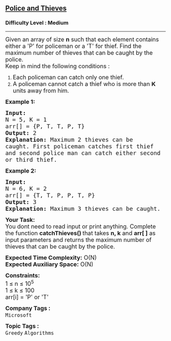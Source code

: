 <h2><a href="https://practice.geeksforgeeks.org/problems/police-and-thieves--141631/1">Police and Thieves</a></h2><h3>Difficulty Level : Medium</h3><hr><div class="problems_problem_content__Xm_eO"><p><span style="font-size:18px">Given an array of size <strong>n</strong> such that each element contains either a 'P' for policeman or a 'T' for thief. Find the maximum number of thieves that can be caught by the police.&nbsp;<br>
Keep in mind the following conditions :</span></p>

<ol>
	<li><span style="font-size:18px">Each policeman can catch only one thief.</span></li>
	<li><span style="font-size:18px">A policeman cannot catch a thief who is more than <strong>K</strong> units away from him.</span></li>
</ol>

<p><strong><span style="font-size:18px">Example 1:</span></strong></p>

<pre><span style="font-size:18px"><strong>Input:</strong>
N = 5, K = 1
arr[] = {P, T, T, P, T}
<strong>Output:</strong> 2
<strong>Explanation:</strong> Maximum 2 thieves can be 
caught. First policeman catches first thief 
and second police man can catch either second 
or third thief.</span></pre>

<p><span style="font-size:18px"><strong>Example 2:</strong></span></p>

<pre><span style="font-size:18px"><strong>Input:</strong>
N = 6, K = 2
arr[] = {T, T, P, P, T, P}
<strong>Output:</strong> 3
<strong>Explanation: </strong>Maximum 3 thieves can be caught.</span></pre>

<p><span style="font-size:18px"><strong>Your Task: &nbsp;</strong><br>
You dont need to read input or print anything. Complete the function <strong>catchThieves() </strong>that takes <strong>n, k</strong> and <strong>arr[ ]</strong>&nbsp;as input parameters and returns the maximum number of thieves that can be caught by the police.&nbsp;</span></p>

<p><span style="font-size:18px"><strong>Expected Time Complexity:</strong> O(N)<br>
<strong>Expected Auxiliary Space:</strong> O(N)</span></p>

<p><span style="font-size:18px"><strong>Constraints:</strong><br>
1 ≤ n ≤&nbsp;10<sup>5</sup><br>
1 ≤&nbsp;k ≤&nbsp;100<br>
arr[i] = 'P' or 'T'</span></p>
</div><p><span style=font-size:18px><strong>Company Tags : </strong><br><code>Microsoft</code>&nbsp;<br><p><span style=font-size:18px><strong>Topic Tags : </strong><br><code>Greedy</code>&nbsp;<code>Algorithms</code>&nbsp;